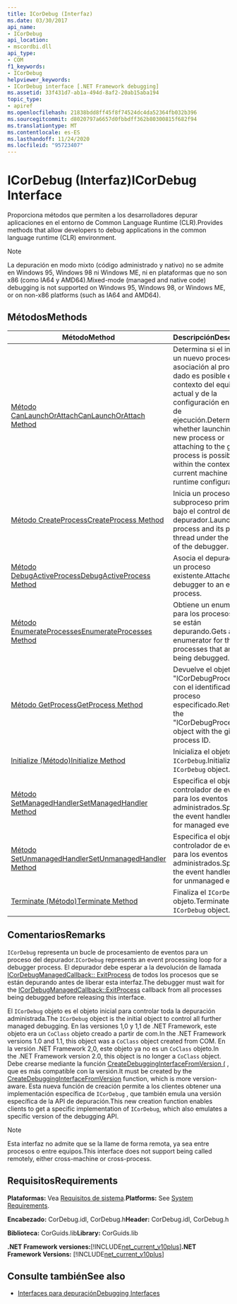 ```yaml
---
title: ICorDebug (Interfaz)
ms.date: 03/30/2017
api_name:
- ICorDebug
api_location:
- mscordbi.dll
api_type:
- COM
f1_keywords:
- ICorDebug
helpviewer_keywords:
- ICorDebug interface [.NET Framework debugging]
ms.assetid: 33f431d7-ab1a-494d-8af2-20ab15aba194
topic_type:
- apiref
ms.openlocfilehash: 21838bdd8ff45f8f74524dc4da52364fb032b396
ms.sourcegitcommit: d8020797a6657d0fbbdff362b80300815f682f94
ms.translationtype: MT
ms.contentlocale: es-ES
ms.lasthandoff: 11/24/2020
ms.locfileid: "95723407"
---
```

# <a name="icordebug-interface"></a><span data-ttu-id="dd359-102">ICorDebug (Interfaz)</span><span class="sxs-lookup"><span data-stu-id="dd359-102">ICorDebug Interface</span></span>

<span data-ttu-id="dd359-103">Proporciona métodos que permiten a los desarrolladores depurar aplicaciones en el entorno de Common Language Runtime (CLR).</span><span class="sxs-lookup"><span data-stu-id="dd359-103">Provides methods that allow developers to debug applications in the common language runtime (CLR) environment.</span></span>  
  
> [!NOTE]
> <span data-ttu-id="dd359-104">La depuración en modo mixto (código administrado y nativo) no se admite en Windows 95, Windows 98 ni Windows ME, ni en plataformas que no son x86 (como IA64 y AMD64).</span><span class="sxs-lookup"><span data-stu-id="dd359-104">Mixed-mode (managed and native code) debugging is not supported on Windows 95, Windows 98, or Windows ME, or on non-x86 platforms (such as IA64 and AMD64).</span></span>  
  
## <a name="methods"></a><span data-ttu-id="dd359-105">Métodos</span><span class="sxs-lookup"><span data-stu-id="dd359-105">Methods</span></span>  
  
|<span data-ttu-id="dd359-106">Método</span><span class="sxs-lookup"><span data-stu-id="dd359-106">Method</span></span>|<span data-ttu-id="dd359-107">Descripción</span><span class="sxs-lookup"><span data-stu-id="dd359-107">Description</span></span>|  
|------------|-----------------|  
|[<span data-ttu-id="dd359-108">Método CanLaunchOrAttach</span><span class="sxs-lookup"><span data-stu-id="dd359-108">CanLaunchOrAttach Method</span></span>](icordebug-canlaunchorattach-method.md)|<span data-ttu-id="dd359-109">Determina si el inicio de un nuevo proceso o la asociación al proceso dado es posible en el contexto del equipo actual y de la configuración en tiempo de ejecución.</span><span class="sxs-lookup"><span data-stu-id="dd359-109">Determines whether launching a new process or attaching to the given process is possible within the context of the current machine and runtime configuration.</span></span>|  
|[<span data-ttu-id="dd359-110">Método CreateProcess</span><span class="sxs-lookup"><span data-stu-id="dd359-110">CreateProcess Method</span></span>](icordebug-createprocess-method.md)|<span data-ttu-id="dd359-111">Inicia un proceso y su subproceso primario bajo el control del depurador.</span><span class="sxs-lookup"><span data-stu-id="dd359-111">Launches a process and its primary thread under the control of the debugger.</span></span>|  
|[<span data-ttu-id="dd359-112">Método DebugActiveProcess</span><span class="sxs-lookup"><span data-stu-id="dd359-112">DebugActiveProcess Method</span></span>](icordebug-debugactiveprocess-method.md)|<span data-ttu-id="dd359-113">Asocia el depurador a un proceso existente.</span><span class="sxs-lookup"><span data-stu-id="dd359-113">Attaches the debugger to an existing process.</span></span>|  
|[<span data-ttu-id="dd359-114">Método EnumerateProcesses</span><span class="sxs-lookup"><span data-stu-id="dd359-114">EnumerateProcesses Method</span></span>](icordebug-enumerateprocesses-method.md)|<span data-ttu-id="dd359-115">Obtiene un enumerador para los procesos que se están depurando.</span><span class="sxs-lookup"><span data-stu-id="dd359-115">Gets an enumerator for the processes that are being debugged.</span></span>|  
|[<span data-ttu-id="dd359-116">Método GetProcess</span><span class="sxs-lookup"><span data-stu-id="dd359-116">GetProcess Method</span></span>](icordebug-getprocess-method.md)|<span data-ttu-id="dd359-117">Devuelve el objeto "ICorDebugProcess" con el identificador de proceso especificado.</span><span class="sxs-lookup"><span data-stu-id="dd359-117">Returns the "ICorDebugProcess" object with the given process ID.</span></span>|  
|[<span data-ttu-id="dd359-118">Initialize (Método)</span><span class="sxs-lookup"><span data-stu-id="dd359-118">Initialize Method</span></span>](icordebug-initialize-method.md)|<span data-ttu-id="dd359-119">Inicializa el objeto `ICorDebug`.</span><span class="sxs-lookup"><span data-stu-id="dd359-119">Initializes the `ICorDebug` object.</span></span>|  
|[<span data-ttu-id="dd359-120">Método SetManagedHandler</span><span class="sxs-lookup"><span data-stu-id="dd359-120">SetManagedHandler Method</span></span>](icordebug-setmanagedhandler-method.md)|<span data-ttu-id="dd359-121">Especifica el objeto de controlador de eventos para los eventos administrados.</span><span class="sxs-lookup"><span data-stu-id="dd359-121">Specifies the event handler object for managed events.</span></span>|  
|[<span data-ttu-id="dd359-122">Método SetUnmanagedHandler</span><span class="sxs-lookup"><span data-stu-id="dd359-122">SetUnmanagedHandler Method</span></span>](icordebug-setunmanagedhandler-method.md)|<span data-ttu-id="dd359-123">Especifica el objeto de controlador de eventos para los eventos no administrados.</span><span class="sxs-lookup"><span data-stu-id="dd359-123">Specifies the event handler object for unmanaged events.</span></span>|  
|[<span data-ttu-id="dd359-124">Terminate (Método)</span><span class="sxs-lookup"><span data-stu-id="dd359-124">Terminate Method</span></span>](icordebug-terminate-method.md)|<span data-ttu-id="dd359-125">Finaliza el `ICorDebug` objeto.</span><span class="sxs-lookup"><span data-stu-id="dd359-125">Terminates the `ICorDebug` object.</span></span>|  
  
## <a name="remarks"></a><span data-ttu-id="dd359-126">Comentarios</span><span class="sxs-lookup"><span data-stu-id="dd359-126">Remarks</span></span>  

 <span data-ttu-id="dd359-127">`ICorDebug` representa un bucle de procesamiento de eventos para un proceso del depurador.</span><span class="sxs-lookup"><span data-stu-id="dd359-127">`ICorDebug` represents an event processing loop for a debugger process.</span></span> <span data-ttu-id="dd359-128">El depurador debe esperar a la devolución de llamada [ICorDebugManagedCallback:: ExitProcess](icordebugmanagedcallback-exitprocess-method.md) de todos los procesos que se están depurando antes de liberar esta interfaz.</span><span class="sxs-lookup"><span data-stu-id="dd359-128">The debugger must wait for the [ICorDebugManagedCallback::ExitProcess](icordebugmanagedcallback-exitprocess-method.md) callback from all processes being debugged before releasing this interface.</span></span>  
  
 <span data-ttu-id="dd359-129">El `ICorDebug` objeto es el objeto inicial para controlar toda la depuración administrada.</span><span class="sxs-lookup"><span data-stu-id="dd359-129">The `ICorDebug` object is the initial object to control all further managed debugging.</span></span> <span data-ttu-id="dd359-130">En las versiones 1,0 y 1,1 de .NET Framework, este objeto era un `CoClass` objeto creado a partir de com.</span><span class="sxs-lookup"><span data-stu-id="dd359-130">In the .NET Framework versions 1.0 and 1.1, this object was a `CoClass` object created from COM.</span></span> <span data-ttu-id="dd359-131">En la versión .NET Framework 2,0, este objeto ya no es un `CoClass` objeto.</span><span class="sxs-lookup"><span data-stu-id="dd359-131">In the .NET Framework version 2.0, this object is no longer a `CoClass` object.</span></span> <span data-ttu-id="dd359-132">Debe crearse mediante la función [CreateDebuggingInterfaceFromVersion (](../hosting/createdebugginginterfacefromversion-function.md) , que es más compatible con la versión.</span><span class="sxs-lookup"><span data-stu-id="dd359-132">It must be created by the [CreateDebuggingInterfaceFromVersion](../hosting/createdebugginginterfacefromversion-function.md) function, which is more version-aware.</span></span> <span data-ttu-id="dd359-133">Esta nueva función de creación permite a los clientes obtener una implementación específica de `ICorDebug` , que también emula una versión específica de la API de depuración.</span><span class="sxs-lookup"><span data-stu-id="dd359-133">This new creation function enables clients to get a specific implementation of `ICorDebug`, which also emulates a specific version of the debugging API.</span></span>  
  
> [!NOTE]
> <span data-ttu-id="dd359-134">Esta interfaz no admite que se la llame de forma remota, ya sea entre procesos o entre equipos.</span><span class="sxs-lookup"><span data-stu-id="dd359-134">This interface does not support being called remotely, either cross-machine or cross-process.</span></span>  
  
## <a name="requirements"></a><span data-ttu-id="dd359-135">Requisitos</span><span class="sxs-lookup"><span data-stu-id="dd359-135">Requirements</span></span>  

 <span data-ttu-id="dd359-136">**Plataformas:** Vea [Requisitos de sistema](../../get-started/system-requirements.md).</span><span class="sxs-lookup"><span data-stu-id="dd359-136">**Platforms:** See [System Requirements](../../get-started/system-requirements.md).</span></span>  
  
 <span data-ttu-id="dd359-137">**Encabezado:** CorDebug.idl, CorDebug.h</span><span class="sxs-lookup"><span data-stu-id="dd359-137">**Header:** CorDebug.idl, CorDebug.h</span></span>  
  
 <span data-ttu-id="dd359-138">**Biblioteca:** CorGuids.lib</span><span class="sxs-lookup"><span data-stu-id="dd359-138">**Library:** CorGuids.lib</span></span>  
  
 <span data-ttu-id="dd359-139">**.NET Framework versiones:**[!INCLUDE[net_current_v10plus](../../../../includes/net-current-v10plus-md.md)]</span><span class="sxs-lookup"><span data-stu-id="dd359-139">**.NET Framework Versions:** [!INCLUDE[net_current_v10plus](../../../../includes/net-current-v10plus-md.md)]</span></span>  
  
## <a name="see-also"></a><span data-ttu-id="dd359-140">Consulte también</span><span class="sxs-lookup"><span data-stu-id="dd359-140">See also</span></span>

- [<span data-ttu-id="dd359-141">Interfaces para depuración</span><span class="sxs-lookup"><span data-stu-id="dd359-141">Debugging Interfaces</span></span>](debugging-interfaces.md)
